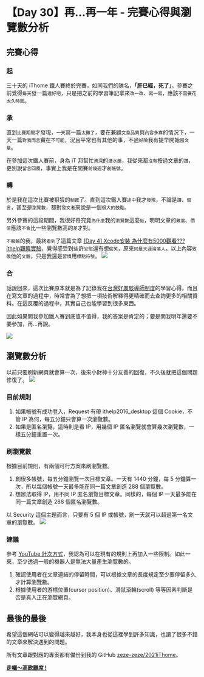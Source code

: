 # 【Day 30】再…再一年 - 完賽心得與瀏覽數分析

## 完賽心得
### 起
三十天的 iThome 鐵人賽終於完賽，如同我們的隊名，**「肝已經，死了」**。參賽之前覺得`每天`發一篇`還好吧`，只是把之前的學習筆記拿來`改一改`、`寫一寫`，應該`不需要花太久時間`。

### 承
直到`比賽期間`才發現，`一天`寫一篇`太難了`，要在兼顧`文章品質`與`內容多寡`的情況下，一天一篇`對我而言`實在`不可能`，況且平常也有其他的事，不過`好險`我有提早開始`囤文章`。

在參加這次鐵人賽前，身為 iT 邦幫忙`資深`的`潛水艇`，我從來都`沒有`按過文章的`讚`，更別說`留言回覆`，事實上我是在開賽`前幾週`才`創帳號`。

### 轉
於是我在這次比賽被狠狠的`制裁`了。直到這次鐵人賽`途中`我才`發現`，不論是`讚`、`留言`，甚至是`瀏覽數`，都對`發文者`來說是一個`很大的鼓勵`。

另外參賽的這段期間，我很好奇究竟`為什麼`我的`瀏覽數`這麼`低`，明明文章的`難度`、`價值`應該`不會`比一些瀏覽數高的`差`才對。

`不服輸`的我，最終`看到`了這篇文章 [[Day 4] Xcode安裝 為什麼有5000觀看??? ithelp觀察實驗](https://ithelp.ithome.com.tw/articles/10217609)，覺得感受到些許`安慰`還有想`偷笑`，原來`同是天涯淪落人`。以上內容`致敬`他的`文體`，只是我還是`習慣`用`標點符號`。
![](https://i.imgur.com/7PXolFY.png)


### 合
話說回來，這次比賽原本就是為了記錄我在[台灣好厲駭導師制度](https://isip.moe.edu.tw/wordpress/?page_id=368)的學習心得。而且在寫文章的過程中，時常會為了想把一項技術解釋得更精確而去查詢更多的相關資料。在這反覆的過程中，其實自己也能學習到很多東西。

因此如果問我參加鐵人賽到底值不值得，我的答案是肯定的；要是問我明年還要不要參加，再...再說。

![](https://i.imgur.com/EmUTyHg.png)



## 瀏覽數分析
以前只要刷新網頁就會算一次，後來小財神十分友善的回復，不久後就把這個問題修復了。
![](https://i.imgur.com/VZiVLIc.png)


### 目前規則
1. 如果帳號有成功登入，Request 有帶 ithelp2016_desktop 這個 Cookie，不管 IP 為何，每五分鐘只會算一次瀏覽數。
2. 如果是匿名瀏覽，這時則是看 IP，用幾個 IP 匿名瀏覽就會算幾次瀏覽數，一樣五分鐘重置一次。

### 刷瀏覽數
根據目前規則，有兩個可行方案來刷瀏覽數。

1. 創很多帳號，每五分鐘瀏覽一次目標文章。一天有 1440 分鐘，每 5 分鐘算一次，所以每個帳號一天最多能在同一篇文章創造 288 個瀏覽數。
2. 想辦法取得 IP，用不同 IP 匿名瀏覽目標文章。同樣的，每個 IP 一天最多能在同一篇文章創造 288 個匿名瀏覽數。

以 Security 這個主題而言，只要有 5 個 IP 或帳號，刷一天就可以超過第一名文章的瀏覽數。
![](https://i.imgur.com/QywWgpX.png)



### 建議
參考 [YouTube 計次方式](https://www.tech-girlz.com/2021/07/youtube-view-count-analysis.html)，我認為可以在現有的規則上再加入一些限制。如此一來，至少透過一般的機器人是無法大量產生瀏覽數的。
1. 確認使用者在文章連結的停留時間，可以根據文章的長度規定至少要停留多久才計算瀏覽數。
2. 根據使用者的游標位置(cursor position)、滑鼠滾輪(scroll) 等等因素判斷是否是真人正在瀏覽網頁。



## 最後的最後
希望這個網站可以變得越來越好，我本身也從這裡學到許多知識，也讀了很多不錯的文章來解決遇到的問題。

所有文章跟對應的專案都有備份到我的 GitHub [zeze-zeze/2021iThome](https://github.com/zeze-zeze/2021iThome)。

**[走囉～高歌離席 !](https://www.youtube.com/watch?v=6wouFCeF7AI)**

